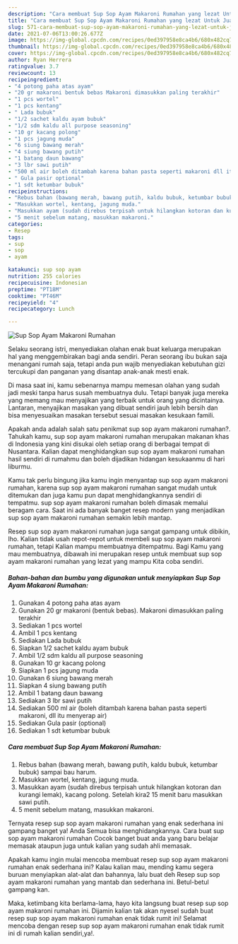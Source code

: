 ```yaml
---
description: "Cara membuat Sup Sop Ayam Makaroni Rumahan yang lezat Untuk Jualan"
title: "Cara membuat Sup Sop Ayam Makaroni Rumahan yang lezat Untuk Jualan"
slug: 571-cara-membuat-sup-sop-ayam-makaroni-rumahan-yang-lezat-untuk-jualan
date: 2021-07-06T13:00:26.677Z
image: https://img-global.cpcdn.com/recipes/0ed397958e8ca4b6/680x482cq70/sup-sop-ayam-makaroni-rumahan-foto-resep-utama.jpg
thumbnail: https://img-global.cpcdn.com/recipes/0ed397958e8ca4b6/680x482cq70/sup-sop-ayam-makaroni-rumahan-foto-resep-utama.jpg
cover: https://img-global.cpcdn.com/recipes/0ed397958e8ca4b6/680x482cq70/sup-sop-ayam-makaroni-rumahan-foto-resep-utama.jpg
author: Ryan Herrera
ratingvalue: 3.7
reviewcount: 13
recipeingredient:
- "4 potong paha atas ayam"
- "20 gr makaroni bentuk bebas Makaroni dimasukkan paling terakhir"
- "1 pcs wortel"
- "1 pcs kentang"
- " Lada bubuk"
- "1/2 sachet kaldu ayam bubuk"
- "1/2 sdm kaldu all purpose seasoning"
- "10 gr kacang polong"
- "1 pcs jagung muda"
- "6 siung bawang merah"
- "4 siung bawang putih"
- "1 batang daun bawang"
- "3 lbr sawi putih"
- "500 ml air boleh ditambah karena bahan pasta seperti makaroni dll itu menyerap air"
- " Gula pasir optional"
- "1 sdt ketumbar bubuk"
recipeinstructions:
- "Rebus bahan (bawang merah, bawang putih, kaldu bubuk, ketumbar bubuk) sampai bau harum."
- "Masukkan wortel, kentang, jagung muda."
- "Masukkan ayam (sudah direbus terpisah untuk hilangkan kotoran dan kurangi lemak), kacang polong. Setelah kira2 15 menit baru masukkan sawi putih."
- "5 menit sebelum matang, masukkan makaroni."
categories:
- Resep
tags:
- sup
- sop
- ayam

katakunci: sup sop ayam 
nutrition: 255 calories
recipecuisine: Indonesian
preptime: "PT18M"
cooktime: "PT46M"
recipeyield: "4"
recipecategory: Lunch

---
```



![Sup Sop Ayam Makaroni Rumahan](https://img-global.cpcdn.com/recipes/0ed397958e8ca4b6/680x482cq70/sup-sop-ayam-makaroni-rumahan-foto-resep-utama.jpg)

Selaku seorang istri, menyediakan olahan enak buat keluarga merupakan hal yang menggembirakan bagi anda sendiri. Peran seorang ibu bukan saja menangani rumah saja, tetapi anda pun wajib menyediakan kebutuhan gizi tercukupi dan panganan yang disantap anak-anak mesti enak.

Di masa  saat ini, kamu sebenarnya mampu memesan olahan yang sudah jadi meski tanpa harus susah membuatnya dulu. Tetapi banyak juga mereka yang memang mau menyajikan yang terbaik untuk orang yang dicintainya. Lantaran, menyajikan masakan yang dibuat sendiri jauh lebih bersih dan bisa menyesuaikan masakan tersebut sesuai masakan kesukaan famili. 



Apakah anda adalah salah satu penikmat sup sop ayam makaroni rumahan?. Tahukah kamu, sup sop ayam makaroni rumahan merupakan makanan khas di Indonesia yang kini disukai oleh setiap orang di berbagai tempat di Nusantara. Kalian dapat menghidangkan sup sop ayam makaroni rumahan hasil sendiri di rumahmu dan boleh dijadikan hidangan kesukaanmu di hari liburmu.

Kamu tak perlu bingung jika kamu ingin menyantap sup sop ayam makaroni rumahan, karena sup sop ayam makaroni rumahan sangat mudah untuk ditemukan dan juga kamu pun dapat menghidangkannya sendiri di tempatmu. sup sop ayam makaroni rumahan boleh dimasak memalui beragam cara. Saat ini ada banyak banget resep modern yang menjadikan sup sop ayam makaroni rumahan semakin lebih mantap.

Resep sup sop ayam makaroni rumahan juga sangat gampang untuk dibikin, lho. Kalian tidak usah repot-repot untuk membeli sup sop ayam makaroni rumahan, tetapi Kalian mampu membuatnya ditempatmu. Bagi Kamu yang mau membuatnya, dibawah ini merupakan resep untuk membuat sup sop ayam makaroni rumahan yang lezat yang mampu Kita coba sendiri.

<!--inarticleads1-->

##### Bahan-bahan dan bumbu yang digunakan untuk menyiapkan Sup Sop Ayam Makaroni Rumahan:

1. Gunakan 4 potong paha atas ayam
1. Gunakan 20 gr makaroni (bentuk bebas). Makaroni dimasukkan paling terakhir
1. Sediakan 1 pcs wortel
1. Ambil 1 pcs kentang
1. Sediakan  Lada bubuk
1. Siapkan 1/2 sachet kaldu ayam bubuk
1. Ambil 1/2 sdm kaldu all purpose seasoning
1. Gunakan 10 gr kacang polong
1. Siapkan 1 pcs jagung muda
1. Gunakan 6 siung bawang merah
1. Siapkan 4 siung bawang putih
1. Ambil 1 batang daun bawang
1. Sediakan 3 lbr sawi putih
1. Sediakan 500 ml air (boleh ditambah karena bahan pasta seperti makaroni, dll itu menyerap air)
1. Sediakan  Gula pasir (optional)
1. Sediakan 1 sdt ketumbar bubuk




<!--inarticleads2-->

##### Cara membuat Sup Sop Ayam Makaroni Rumahan:

1. Rebus bahan (bawang merah, bawang putih, kaldu bubuk, ketumbar bubuk) sampai bau harum.
1. Masukkan wortel, kentang, jagung muda.
1. Masukkan ayam (sudah direbus terpisah untuk hilangkan kotoran dan kurangi lemak), kacang polong. Setelah kira2 15 menit baru masukkan sawi putih.
1. 5 menit sebelum matang, masukkan makaroni.




Ternyata resep sup sop ayam makaroni rumahan yang enak sederhana ini gampang banget ya! Anda Semua bisa menghidangkannya. Cara buat sup sop ayam makaroni rumahan Cocok banget buat anda yang baru belajar memasak ataupun juga untuk kalian yang sudah ahli memasak.

Apakah kamu ingin mulai mencoba membuat resep sup sop ayam makaroni rumahan enak sederhana ini? Kalau kalian mau, mending kamu segera buruan menyiapkan alat-alat dan bahannya, lalu buat deh Resep sup sop ayam makaroni rumahan yang mantab dan sederhana ini. Betul-betul gampang kan. 

Maka, ketimbang kita berlama-lama, hayo kita langsung buat resep sup sop ayam makaroni rumahan ini. Dijamin kalian tak akan nyesel sudah buat resep sup sop ayam makaroni rumahan enak tidak rumit ini! Selamat mencoba dengan resep sup sop ayam makaroni rumahan enak tidak rumit ini di rumah kalian sendiri,ya!.

